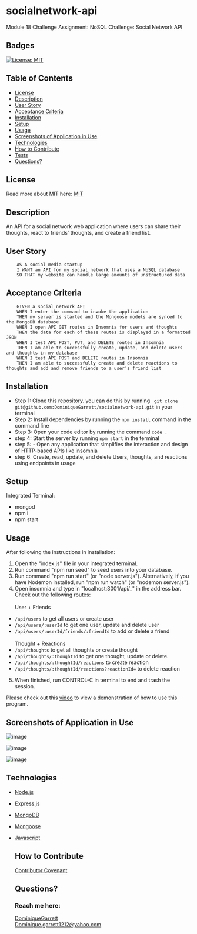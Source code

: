 # socialnetwork-api
Module 18 Challenge Assignment: NoSQL Challenge: Social Network API


## Badges
  [![License: MIT](https://img.shields.io/badge/License-MIT-yellow.svg)](https://opensource.org/licenses/MIT)


## Table of Contents
  * [License](#license)
  * [Description](#description)
  * [User Story](#user-story)
  * [Acceptance Criteria](#user-story)
  * [Installation](#installation)
  * [Setup](#setup)
  * [Usage](#usage)
  * [Screenshots of Application in Use](#screenshots-of-application-in-use)
  * [Technologies](#technologies)
  * [How to Contribute](#how-to-contribute)
  * [Tests](#tests)
  * [Questions?](#questions)


## License
  Read more about MIT here:
  [MIT](https://opensource.org/licenses/MIT)


## Description
An API for a social network web application where users can share their thoughts, react to friends’ thoughts, and create a friend list.


## User Story
```
    AS A social media startup
    I WANT an API for my social network that uses a NoSQL database
    SO THAT my website can handle large amounts of unstructured data
```


## Acceptance Criteria 
```
    GIVEN a social network API
    WHEN I enter the command to invoke the application
    THEN my server is started and the Mongoose models are synced to the MongoDB database
    WHEN I open API GET routes in Insomnia for users and thoughts
    THEN the data for each of these routes is displayed in a formatted JSON
    WHEN I test API POST, PUT, and DELETE routes in Insomnia
    THEN I am able to successfully create, update, and delete users and thoughts in my database
    WHEN I test API POST and DELETE routes in Insomnia
    THEN I am able to successfully create and delete reactions to thoughts and add and remove friends to a user’s friend list
```
    

## Installation
- Step 1: Clone this repository. you can do this by running ``` git clone git@github.com:DominiqueGarrett/socialnetwork-api.git``` in your terminal
- Step 2: Install dependencies by running the ``` npm install ``` command in the command line
- Step 3: Open your code editor by running the command ``` code . ```
- step 4: Start the server by running ``` npm start ``` in the terminal
- step 5: - Open any application that simplifies the interaction and design of HTTP-based APIs like [insomnia](https://insomnia.rest/download)
- step 6: Create, read, update, and delete Users, thoughts, and reactions using endpoints in usage


## Setup
Integrated Terminal: 	
* mongod
* npm i
* npm start
        
        
## Usage
After following the instructions in installation: 
1. Open the "index.js" file in your integrated terminal.
2. Run command "npm run seed" to seed users into your database.
3. Run command "npm run start" (or "node server.js"). Alternatively, if you have Nodemon installed, run "npm run watch" (or "nodemon server.js"). 
4. Open insomnia and type in "localhost:3001/api/_" in the address bar. Check out the following routes: <br><br>
User + Friends <br>
- `/api/users` to get all users or create user
- `/api/users/:userId` to get one user, update and delete user
- `/api/users/:userId/friends/:friendId` to add or delete a friend <br><br>
Thought + Reactions <br>
- `/api/thoughts` to get all thoughts or create thought
- `/api/thoughts/:thoughtId` to get one thought, update or delete. 
- `/api/thoughts/:thoughtId/reactions` to create reaction 
- `/api/thoughts/:thoughtId/reactions?reactionId=` to delete reaction 
5. When finished, run CONTROL-C in terminal to end and trash the session. 

Please check out this [video](https://drive.google.com/file/d/1opY3BH_J3iSpYGSwvKnSIj8PnLTplf--/view) to view a demonstration of how to use this program. 


## Screenshots of Application in Use

![image](https://user-images.githubusercontent.com/114618684/222947962-c6486534-200f-4b35-a1ec-6b85195f15e4.gif)

![image](https://user-images.githubusercontent.com/114618684/222947967-9b5bdc2d-cf37-401a-b2ec-d67053cb8feb.gif)

![image](https://user-images.githubusercontent.com/114618684/222947977-0305568e-3b80-4fad-a14d-2a6f3ba7283b.gif)


## Technologies
* [Node.js](https://nodejs.org/en/)
* [Express.js](https://expressjs.com)
* [MongoDB](https://www.mongodb.com)
* [Mongoose](https://mongoosejs.com/docs/)
* [Javascript](https://developer.mozilla.org/en-US/docs/Web/JavaScript)


  ## How to Contribute
  [Contributor Covenant](https://www.contributor-covenant.org/)  


  ## Questions?
  ### Reach me here: 
  [DominiqueGarrett](https://github.com/DominiqueGarrett)  
  Dominique.garrett1212@yahoo.com

